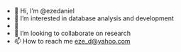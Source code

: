 - 👋 Hi, I’m @ezedaniel
- 👀 I’m interested in database analysis and development
- 🌱 
- 💞️ I’m looking to collaborate on research
- 📫 How to reach me eze_d@yahoo.com

<!---
ezedaniel/ezedaniel is a ✨ special ✨ repository because its `README.md` (this file) appears on your GitHub profile.
You can click the Preview link to take a look at your changes.
--->
